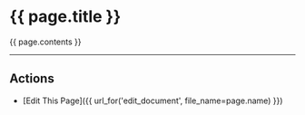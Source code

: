 {{ page.title }}
======
{{ page.contents }}
****
Actions
---------

* [Edit This Page]({{ url_for('edit_document', file_name=page.name) }})
